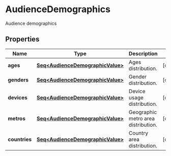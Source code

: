 

# AudienceDemographics

Audience demographics

## Properties

Name | Type | Description | Notes
------------ | ------------- | ------------- | -------------
**ages** | [**Seq&lt;AudienceDemographicValue&gt;**](AudienceDemographicValue.md) | Ages distribution. |  [optional]
**genders** | [**Seq&lt;AudienceDemographicValue&gt;**](AudienceDemographicValue.md) | Gender distribution. |  [optional]
**devices** | [**Seq&lt;AudienceDemographicValue&gt;**](AudienceDemographicValue.md) | Device usage distribution. |  [optional]
**metros** | [**Seq&lt;AudienceDemographicValue&gt;**](AudienceDemographicValue.md) | Geographic metro area distribution. |  [optional]
**countries** | [**Seq&lt;AudienceDemographicValue&gt;**](AudienceDemographicValue.md) | Country area distribution. |  [optional]



